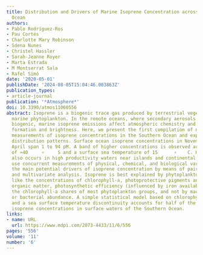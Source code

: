 ```yaml
---
title: Distribution and Drivers of Marine Isoprene Concentration across the Southern
  Ocean
authors:
- Pablo Rodríguez-Ros
- Pau Cortés
- Charlotte Mary Robinson
- Sdena Nunes
- Christel Hassler
- Sarah-Jeanne Royer
- Marta Estrada
- M Montserrat Sala
- Rafel Simó
date: '2020-05-01'
publishDate: '2024-08-05T15:04:46.003863Z'
publication_types:
- article-journal
publication: '*Atmosphere*'
doi: 10.3390/atmos11060556
abstract: Isoprene is a biogenic trace gas produced by terrestrial vegetation and
  marine phytoplankton. In the remote oceans, where secondary aerosols are mostly
  biogenic, marine isoprene emissions affect atmospheric chemistry and influence cloud
  formation and brightness. Here, we present the first compilation of new and published
  measurements of isoprene concentrations in the Southern Ocean and explore their
  distribution patterns. Surface ocean isoprene concentrations in November through
  April span 1 to 94 pM. A band of higher concentrations is observed around a latitude
  of ≈40     ∘     S and a surface sea temperature of 15      ∘    C. High isoprene
  also occurs in high productivity waters near islands and continental coasts. We
  use concurrent measurements of physical, chemical, and biological variables to explore
  the main potential drivers of isoprene concentration by means of paired regressions
  and multivariate analysis. Isoprene is best explained by phytoplankton-related variables
  like the concentrations of chlorophyll-a, photoprotective pigments and particulate
  organic matter, photosynthetic efficiency (influenced by iron availability), and
  the chlorophyll-a shares of most phytoplankton groups, and not by macronutrients
  or bacterial abundance. A simple statistical model based on chlorophyll-a concentration
  and a sea surface temperature discontinuity accounts for half of the variance of
  isoprene concentrations in surface waters of the Southern Ocean.
links:
- name: URL
  url: https://www.mdpi.com/2073-4433/11/6/556
pages: '556'
volume: '11'
number: '6'
---
```

